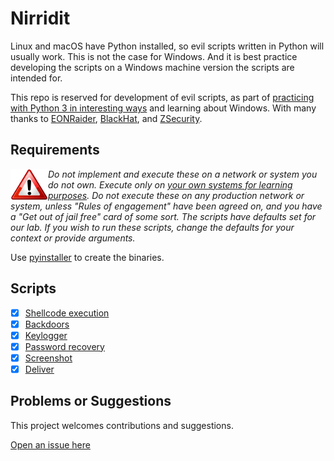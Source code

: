 # Nirridit

Linux and macOS have Python installed, so evil scripts written in Python will usually work.  This is not the case for Windows. And it is best practice developing the scripts on a Windows machine version the scripts are intended for. 

This repo is reserved for development of evil scripts, as part of [practicing with Python 3 in interesting ways](https://github.com/tymyrddin/ymrir) and learning about Windows. 
With many thanks to [EONRaider](https://github.com/EONRaider), [BlackHat](https://www.blackhat.com/), and [ZSecurity](https://zsecurity.org/).

## Requirements

<img align="left" src="https://github.com/tymyrddin/attack-trees/blob/main/assets/images/warning.png">_Do not implement and execute these on a network or system you do not own. Execute only on [your own systems for learning purposes](https://github.com/tymyrddin/ymrir/wiki). Do not execute these on any production network or system, unless "Rules of engagement" have been agreed on, and you have a "Get out of jail free" card of some sort. The scripts have defaults set for our lab. If you wish to run these scripts, change the defaults for your context or provide arguments._

Use [pyinstaller](https://github.com/tymyrddin/nirridit/wiki/Pyinstaller) to create the binaries.

## Scripts

- [x] [Shellcode execution](shellcode)
- [x] [Backdoors](backdoors)
- [x] [Keylogger](keyloggers)
- [x] [Password recovery](password-recovery)
- [x] [Screenshot](screenshot)
- [x] [Deliver](deliver)

## Problems or Suggestions

This project welcomes contributions and suggestions. 

[Open an issue here](https://github.com/tymyrddin/nirridit/issues)